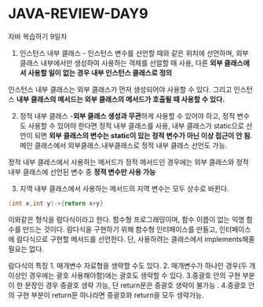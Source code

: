 # JAVA-REVIEW-DAY9
자바 복습하기 9일차

1. 인스턴스 내부 클래스 - 인스턴스 변수를 선언할 때와 같은 위치에 선언하며, 외부 클래스 내부에서만 생성하여 사용하는 객체를 선얼할 때 사용, 다른 **외부 클래스에서 사용할 일이 없는 경우 내부 인스턴스 클래스로 정의**

인스턴스 내부 클래스는 외부 클래스가 먼저 생성되어야 사용할 수 있다. 그리고 인스턴스 **내부 클래스의 메서드는 외부 클래스의 메서드가 호출될 때 사용할 수 있다.**

2. 정적 내부 클래스 -**외부 클래스 생성과 무관**하게 사용할 수 있어야 하고, 정적 변수도 사용할 수 있어야 한다면 정적 내부 클래스를 사용, 내부 클래스가 static으로 선언이 되면 **외부 클래스의 변수는 static이 있는 정적 변수가 아닌 이상 접근이 안 됨**. 메인 클래스에서 외부클래스.내부클래스로 정적 내부 클래스 선언도 가능.

정적 내부 클레스에서 사용하는 메서드가 정적 메서드인 경우에는 외부 클래스와 정적 내부 클래스에 선언된 변수 중 **정적 변수만 사용 가능**

3. 지역 내부 클래스에서 사용하는 메서드의 지역 변수는 모두 상수로 바뀐다. 

```java
(int x,int y)->{return x+y}
```
이와같은 형식을 람다식이라고 한다. 함수형 프로그래밍이며, 함수 이름이 없는 익명 함수를 만드는 것이다. 람다식을 구현하기 위해 함수형 인터페이스를 만들고, 인터페이스에 람다식으로 구현할 메서드를 선언한다. 단, 사용하려는 클래스에서 implements해줄 필요는 없다.

람다식의 특징 1. 매개변수 자료형을 생략할 수도 있다. 2. 매개변수가 하나인 경우(두 개 이상인 경우에는 괄호 사용해야함)에는 괄호도 생략할 수 있다. 3.중괄호 안의 구현 부분이 한 문장인 경우 중괄호 생략 가능, 단 return문은 중괄호 생략이 불가능 . 4.중괄호 안의 구현 부분이 return문 하나라면 중괄호와 return을 모두 생략가능. 
